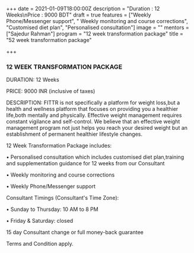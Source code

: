 +++
date = 2021-01-09T18:00:00Z
description = "Duration : 12 Weeks\nPrice : 9000 BDT"
draft = true
features = ["Weekly Phone/Messenger support", " Weekly monitoring and course corrections", "Customised diet plan", "Personalised consultation"]
image = ""
mentors = ["Sajedur Rahman"]
program = "12 week transformation package"
title = "52 week transformation package"

+++
### 12 WEEK TRANSFORMATION PACKAGE

DURATION: 12 Weeks

PRICE: 9000 INR (inclusive of taxes)

DESCRIPTION: FITTR is not specifically a platform for weight loss,but a health and wellness platform that focuses on providing you a healthier life,both mentally and physically. Effective weight management requires constant vigilance and self-control. We believe that an effective weight management program not just helps you reach your desired weight but an establishment of permanent healthier lifestyle changes.

12 Week Transformation Package includes:

• Personalised consultation which includes customised diet plan,training and supplementation guidance for 12 weeks from our Consultant

• Weekly monitoring and course corrections

• Weekly Phone/Messenger support

Consultant Timings (Consultant's Time Zone):

• Sunday to Thursday: 10 AM to 8 PM

• Friday & Saturday: closed

15 day Consultant change or full money-back guarantee

Terms and Condition apply.